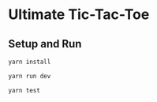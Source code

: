 # Ultimate Tic-Tac-Toe

## Setup and Run
```bash
yarn install
```
```bash
yarn run dev
```
```bash
yarn test
```


